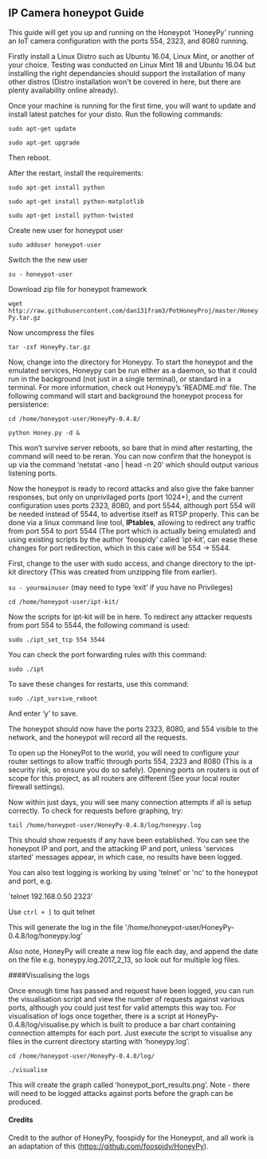 ## IP Camera honeypot Guide

This guide will get you up and running on the Honeypot 'HoneyPy' running an IoT camera configuration with the ports 554, 2323, and 8080 running.

Firstly install a Linux Distro such as Ubuntu 16.04, Linux Mint, or another of your choice. Testing was conducted on Linux Mint 18 and Ubuntu 16.04 but installing the right dependancies should support the installation of many other distros (Distro installation won't be covered in here, but there are plenty availability online already).

Once your machine is running for the first time, you will want to update and install latest patches for your disto. Run the following commands:

`sudo apt-get update`

`sudo apt-get upgrade`

Then reboot.

After the restart, install the requirements:

`sudo apt-get install python`

`sudo apt-get install python-matplotlib`

`sudo apt-get install python-twisted`

Create new user for honeypot user

`sudo adduser honeypot-user`

Switch the the new user

`su - honeypot-user`

Download zip file for honeypot framework

`wget http://raw.githubusercontent.com/dan131fram3/PotHoneyProj/master/HoneyPy.tar.gz`

Now uncompress the files

`tar -zxf HoneyPy.tar.gz`

Now, change into the directory for Honeypy. To start the honeypot and the emulated services, Honeypy can be run either as a daemon, so that it could run in the background (not just in a single terminal), or  standard in a terminal. For more information, check out Honeypy’s ‘README.md’ file.
The following command will start and background the honeypot process for persistence:

`cd /home/honeypot-user/HoneyPy-0.4.8/`

`python Honey.py -d &`

This won’t survive server reboots, so bare that in mind after restarting, the command will need to be reran.
You can now confirm that the honeypot is up via the command ‘netstat -ano | head -n 20’ which should output various listening ports.

Now the honeypot is ready to record attacks and also give the fake banner responses, but only on unprivilaged ports (port 1024+), and the current configuration uses ports 2323, 8080, and port 5544, although port 554 will be needed instead of 5544, to advertise itself as RTSP properly. This can be done via a linux command line tool, **IPtables**, allowing to redirect any traffic from port 554 to port 5544 (The port which is actually being emulated) and using existing scripts by the author ‘foospidy’ called ‘ipt-kit’, can ease these changes for port redirection, which in this case will be 554 -> 5544.

First, change to the user with sudo access, and change directory to the ipt-kit directory (This was created from unzipping file from earlier).

`su - yourmainuser` (may need to type ‘exit’ if you have no Privileges)

`cd /home/honeypot-user/ipt-kit/`

Now the scripts for ipt-kit will be in here. To redirect any attacker requests from port 554 to 5544, the following command is used:

`sudo ./ipt_set_tcp 554 5544`

You can check the port forwarding rules with this command:

`sudo ./ipt`

To save these changes for restarts, use this command:

`sudo ./ipt_survive_reboot`

And enter ‘y’ to save.

The honeypot should now have the ports 2323, 8080, and 554 visible to the network, and the honeypot will record all the requests.

To open up the HoneyPot to the world, you will need to configure your router settings to allow traffic through ports 554, 2323 and 8080 (This is a security risk, so ensure you do so safely). Opening ports on routers is out of scope for this project, as all routers are different (See your local router firewall settings).

Now within just days, you will see many connection attempts if all is setup correctly. To check for requests before graphing, try:

`tail /home/honeypot-user/HoneyPy-0.4.8/log/honeypy.log`

This should show requests if any have been established. You can see the honeypot IP and port, and the attacking IP and port, unless 'services started' messages appear, in which case, no results have been logged.

You can also test logging is working by using 'telnet' or 'nc' to the honeypot and port, e.g.

`telnet 192.168.0.50 2323'

Use `ctrl + ]` to quit telnet

This will generate the log in the file '/home/honeypot-user/HoneyPy-0.4.8/log/honeypy.log'

Also note, HoneyPy will create a new log file each day, and append the date on the file e.g. honeypy.log.2017_2_13, so look out for multiple log files.

####Visualising the logs

Once enough time has passed and request have been logged, you can run the visualisation script and view the number of requests against various ports, although you could just test for valid attempts this way too. For visualisation of logs once together, there is a script at HoneyPy-0.4.8/log/visualise.py which is built to produce a bar chart containing connection attempts for each port. 
Just execute the script to visualise any files in the current directory starting with ‘honeypy.log’.

`cd /home/honeypot-user/HoneyPy-0.4.8/log/`

`./visualise`

This will create the graph called ‘honeypot_port_results.png’. Note - there will need to be logged attacks against ports before the graph can be produced.


#### Credits

Credit to the author of HoneyPy, foospidy for the Honeypot, and all work is an adaptation of this (https://github.com/foospidy/HoneyPy).
